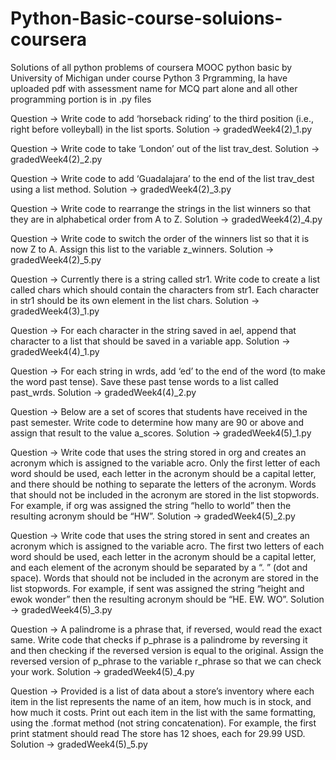 # Python-Basic-course-soluions-coursera
Solutions of all python problems of coursera MOOC python basic by University of Michigan under course Python 3 Prgramming, Ia have uploaded pdf with assessment name for MCQ part alone and all other programming portion is in .py files  

Question -> Write code to add ‘horseback riding’ to the third position (i.e., right before volleyball) in the list sports.
Solution -> gradedWeek4(2)_1.py

Question -> Write code to take ‘London’ out of the list trav_dest.
Solution -> gradedWeek4(2)_2.py

Question -> Write code to add ‘Guadalajara’ to the end of the list trav_dest using a list method.
Solution -> gradedWeek4(2)_3.py

Question -> Write code to rearrange the strings in the list winners so that they are in alphabetical order from A to Z.
Solution -> gradedWeek4(2)_4.py

Question -> Write code to switch the order of the winners list so that it is now Z to A. Assign this list to the variable z_winners.
Solution -> gradedWeek4(2)_5.py

Question -> Currently there is a string called str1. Write code to create a list called chars which should contain the characters from     str1. Each character in str1 should be its own element in the list chars.
Solution -> gradedWeek4(3)_1.py

Question -> For each character in the string saved in ael, append that character to a list that should be saved in a variable app.
Solution -> gradedWeek4(4)_1.py

Question -> For each string in wrds, add ‘ed’ to the end of the word (to make the word past tense). Save these past tense words to a list called past_wrds.
Solution -> gradedWeek4(4)_2.py

Question -> Below are a set of scores that students have received in the past semester. Write code to determine how many are 90 or above and assign that result to the value a_scores.
Solution -> gradedWeek4(5)_1.py

Question -> Write code that uses the string stored in org and creates an acronym which is assigned to the variable acro. Only the first letter of each word should be used, each letter in the acronym should be a capital letter, and there should be nothing to separate the letters of the acronym. Words that should not be included in the acronym are stored in the list stopwords. For example, if org was assigned the string “hello to world” then the resulting acronym should be “HW”.
Solution -> gradedWeek4(5)_2.py

Question -> Write code that uses the string stored in sent and creates an acronym which is assigned to the variable acro. The first two letters of each word should be used, each letter in the acronym should be a capital letter, and each element of the acronym should be separated by a “. ” (dot and space). Words that should not be included in the acronym are stored in the list stopwords. For example, if sent was assigned the string “height and ewok wonder” then the resulting acronym should be “HE. EW. WO”.
Solution -> gradedWeek4(5)_3.py

Question -> A palindrome is a phrase that, if reversed, would read the exact same. Write code that checks if p_phrase is a palindrome by reversing it and then checking if the reversed version is equal to the original. Assign the reversed version of p_phrase to the variable r_phrase so that we can check your work.
Solution -> gradedWeek4(5)_4.py

Question -> Provided is a list of data about a store’s inventory where each item in the list represents the name of an item, how much is in stock, and how much it costs. Print out each item in the list with the same formatting, using the .format method (not string concatenation). For example, the first print statment should read The store has 12 shoes, each for 29.99 USD.
Solution -> gradedWeek4(5)_5.py
